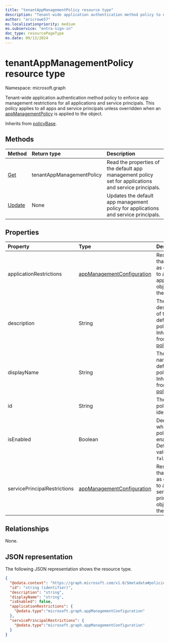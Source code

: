 ```yaml
---
title: "tenantAppManagementPolicy resource type"
description: "Tenant-wide application authentication method policy to enforce app management restrictions for all applications and service principals."
author: "aricrowe57"
ms.localizationpriority: medium
ms.subservice: "entra-sign-in"
doc_type: resourcePageType
ms.date: 09/13/2024
---
```


# tenantAppManagementPolicy resource type

Namespace: microsoft.graph

Tenant-wide application authentication method policy to enforce app management restrictions for all applications and service principals. This policy applies to all apps and service principals unless overridden when an [appManagementPolicy](../resources/appmanagementpolicy.md) is applied to the object.

Inherits from [policyBase](policybase.md).

## Methods

| Method                                               | Return type                                                            | Description                                                                                           |
| :--------------------------------------------------- | :--------------------------------------------------------------------- | :---------------------------------------------------------------------------------------------------- |
| [Get](../api/tenantappmanagementpolicy-get.md)       | tenantAppManagementPolicy | Read the properties of the default app management policy set for applications and service principals. |
| [Update](../api/tenantappmanagementpolicy-update.md) | None                                                                   | Updates the default app management policy for applications and service principals.                    |

## Properties

| Property                     | Type                                                                     | Description                                                                         |
| :--------------------------- | :----------------------------------------------------------------------- | :---------------------------------------------------------------------------------- |
| applicationRestrictions      | [appManagementConfiguration](../resources/appManagementConfiguration.md) | Restrictions that apply as default to all application objects in the tenant.        |
| description                  | String                                                                   | The description of the default policy. Inherited from [policyBase](policybase.md).  |
| displayName                  | String                                                                   | The display name of the default policy. Inherited from [policyBase](policybase.md). |
| id                           | String                                                                   | The default policy identifier.                                                      |
| isEnabled                    | Boolean                                                                  | Denotes whether the policy is enabled. Default value is `false`.                    |
| servicePrincipalRestrictions | [appManagementConfiguration](../resources/appManagementConfiguration.md) | Restrictions that apply as default to all service principal objects in the tenant.  |

## Relationships

None.

## JSON representation

The following JSON representation shows the resource type.

<!-- {
  "blockType": "resource",
  "keyProperty": "id",
  "@odata.type": "microsoft.graph.tenantAppManagementPolicy",
  "baseType": "microsoft.graph.policyBase",
  "openType": false
}
-->

```json
{
  "@odata.context": "https://graph.microsoft.com/v1.0/$metadata#policies/defaultAppManagementPolicy",
  "id": "string (identifier)",
  "description": "string",
  "displayName": "string",
  "isEnabled": false,
  "applicationRestrictions": {
    "@odata.type":"microsoft.graph.appManagementConfiguration"
  },
  "servicePrincipalRestrictions": {
    "@odata.type":"microsoft.graph.appManagementConfiguration"
  }
}
```
